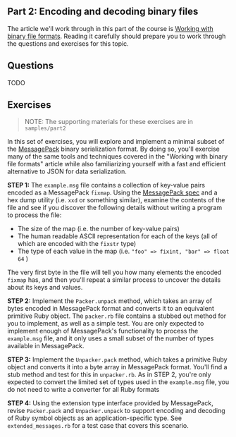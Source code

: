 ## Part 2: Encoding and decoding binary files

The article we'll work through in this part of the 
course is [Working with binary file formats](https://practicingruby.com/articles/binary-file-formats).
Reading it carefully should prepare you to work through the questions
and exercises for this topic.

## Questions

TODO

## Exercises

> NOTE: The supporting materials for these exercises are in `samples/part2`

In this set of exercises, you will explore and implement a minimal subset
of the [MessagePack][] binary serialization format. By doing so, you'll exercise
many of the same tools and techniques covered in the "Working with binary file
formats" article while also familiarizing yourself with a fast and efficient
alternative to JSON for data serialization.

**STEP 1:** The `example.msg` file contains a collection of key-value pairs 
encoded as a MessagePack `fixmap`. Using the [MessagePack spec][spec] and a hex dump
utility (i.e. `xxd` or something similar), examine the contents 
of the file and see if you discover the following details without
writing a program to process the file:

* The size of the map (i.e. the number of key-value pairs)
* The human readable ASCII representation for each of the keys (all of which are encoded with the `fixstr` type)
* The type of each value in the map (i.e. `"foo" => fixint, "bar" => float 64` )

The very first byte in the file will tell you how many elements the 
encoded `fixmap` has, and then you'll repeat a similar process to 
uncover the details about its keys and values.

**STEP 2:** Implement the `Packer.unpack` method, which takes an array of bytes
encoded in MessagePack format and converts it to an equivalent primitive 
Ruby object. The `packer.rb` file contains a stubbed out method for you to
implement, as well as a simple test. You are only expected to implement enough
of MessagePack's functionality to process the `example.msg` file, and it only
uses a small subset of the number of types available in MessagePack.

**STEP 3:** Implement the `Unpacker.pack` method, which takes a primitive Ruby
object and converts it into a byte array in MessagePack format. You'll find
a stub method and test for this in `unpacker.rb`. As in STEP 2, you're only
expected to convert the limited set of types used in the `example.msg` file, you
do not need to write a converter for all Ruby formats

**STEP 4:** Using the extension type interface provided by MessagePack, revise
`Packer.pack` and `Unpacker.unpack` to support encoding and decoding of Ruby
symbol objects as an application-specific type. See `extended_messages.rb`
for a test case that covers this scenario.

[MessagePack]: http://msgpack.org/
[spec]: https://github.com/msgpack/msgpack/blob/master/spec.md
